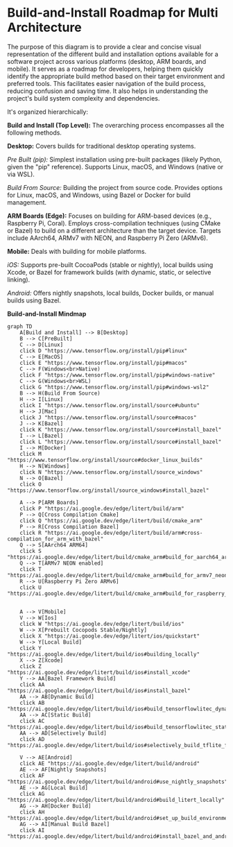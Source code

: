 #  Build-and-Install Roadmap for Multi Architecture
 

The purpose of this diagram is to provide a clear and concise visual representation of the different build and installation options available for a software project across various platforms (desktop, ARM boards, and mobile). It serves as a roadmap for developers, helping them quickly identify the appropriate build method based on their target environment and preferred tools. This facilitates easier navigation of the build process, reducing confusion and saving time. It also helps in understanding the project's build system complexity and dependencies.

It's organized hierarchically:

**Build and Install (Top Level):** The overarching process encompasses all the following methods.

**Desktop:** Covers builds for traditional desktop operating systems.

*Pre Built (pip):* Simplest installation using pre-built packages (likely Python, given the "pip" reference). Supports Linux, macOS, and Windows (native or via WSL).

*Build From Source:* Building the project from source code. Provides options for Linux, macOS, and Windows, using Bazel or Docker for build management.

**ARM Boards (Edge):** Focuses on building for ARM-based devices (e.g., Raspberry Pi, Coral). Employs cross-compilation techniques (using CMake or Bazel) to build on a different architecture than the target device. Targets include AArch64, ARMv7 with NEON, and Raspberry Pi Zero (ARMv6).

**Mobile:** Deals with building for mobile platforms.

*iOS:* Supports pre-built CocoaPods (stable or nightly), local builds using Xcode, or Bazel for framework builds (with dynamic, static, or selective linking).

*Android:* Offers nightly snapshots, local builds, Docker builds, or manual builds using Bazel.



****Build-and-Install Mindmap****

```mermaid
graph TD
    A[Build and Install] --> B[Desktop]
    B --> C[PreBuilt]
    C --> D[Linux]
    click D "https://www.tensorflow.org/install/pip#linux"
    C --> E[MacOS]
    click E "https://www.tensorflow.org/install/pip#macos"
    C --> F(Windows<br>Native)
    click F "https://www.tensorflow.org/install/pip#windows-native"
    C --> G(Windows<br>WSL)
    click G "https://www.tensorflow.org/install/pip#windows-wsl2"
    B --> H(Build From Source)
    H --> I[Linux]
    click I "https://www.tensorflow.org/install/source#ubuntu"
    H --> J[Mac]
    click J "https://www.tensorflow.org/install/source#macos"
    J --> K[Bazel]
    click K "https://www.tensorflow.org/install/source#install_bazel"
    I --> L[Bazel]
    click L "https://www.tensorflow.org/install/source#install_bazel"
    I --> M[Docker]
    click M "https://www.tensorflow.org/install/source#docker_linux_builds"
    H --> N[Windows]
    click N "https://www.tensorflow.org/install/source_windows"
    N --> O[Bazel]
    click O "https://www.tensorflow.org/install/source_windows#install_bazel"

    A --> P[ARM Boards]
    click P "https://ai.google.dev/edge/litert/build/arm"
    P --> Q[Cross Compilation Cmake]
    click Q "https://ai.google.dev/edge/litert/build/cmake_arm"
    P --> R[Cross Compilation Bazel]
    click R "https://ai.google.dev/edge/litert/build/arm#cross-compilation_for_arm_with_bazel"
    Q --> S[AArch64 ARM64]
    click S "https://ai.google.dev/edge/litert/build/cmake_arm#build_for_aarch64_arm64"
    Q --> T[ARMv7 NEON enabled]
    click T "https://ai.google.dev/edge/litert/build/cmake_arm#build_for_armv7_neon_enabled"
    R --> U[Raspberry Pi Zero ARMv6]
    click U "https://ai.google.dev/edge/litert/build/cmake_arm#build_for_raspberry_pi_zero_armv6"


    A --> V[Mobile]
    V --> W[Ios]
    click W "https://ai.google.dev/edge/litert/build/ios"
    W --> X[Prebuilt Cocopods Stable/Nightly]
    click X "https://ai.google.dev/edge/litert/ios/quickstart"
    W --> Y[Local Build]
    click Y "https://ai.google.dev/edge/litert/build/ios#building_locally"
    X --> Z[Xcode]
    click Z "https://ai.google.dev/edge/litert/build/ios#install_xcode"
    Y --> AA[Bazel Framework Build]
    click AA "https://ai.google.dev/edge/litert/build/ios#install_bazel"
    AA --> AB[Dynamic Build]
    click AB "https://ai.google.dev/edge/litert/build/ios#build_tensorflowlitec_dynamic_framework_recommended"
    AA --> AC[Static Build]
    click AC "https://ai.google.dev/edge/litert/build/ios#build_tensorflowlitec_static_framework"
    AA --> AD[Selectively Build]
    click AD "https://ai.google.dev/edge/litert/build/ios#selectively_build_tflite_frameworks"

    V --> AE[Android]
    click AE "https://ai.google.dev/edge/litert/build/android"
    AE --> AF[Nightly Snapshots]
    click AF "https://ai.google.dev/edge/litert/build/android#use_nightly_snapshots"
    AE --> AG[Local Build]
    click AG "https://ai.google.dev/edge/litert/build/android#build_litert_locally"
    AG --> AH[Docker Build]
    click AH "https://ai.google.dev/edge/litert/build/android#set_up_build_environment_using_docker"
    AG --> AI[Manual Build Bazel]
    click AI "https://ai.google.dev/edge/litert/build/android#install_bazel_and_android_prerequisites"








